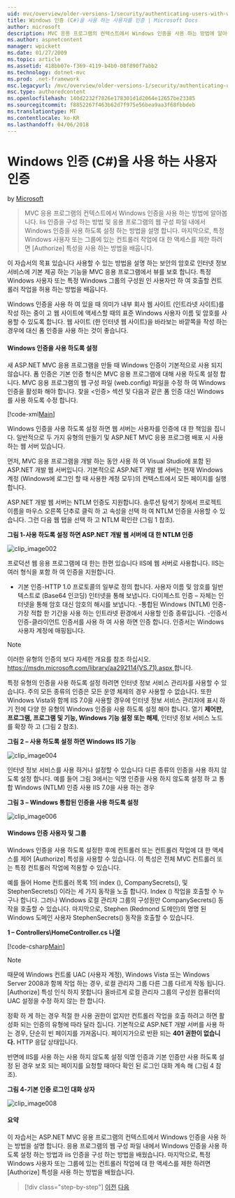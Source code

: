 ```yaml
---
uid: mvc/overview/older-versions-1/security/authenticating-users-with-windows-authentication-cs
title: Windows 인증 (C#)을 사용 하는 사용자를 인증 | Microsoft Docs
author: microsoft
description: MVC 응용 프로그램의 컨텍스트에서 Windows 인증을 사용 하는 방법에 알아봅니다. 응용 프로그램의 웹 co 내에서 Windows 인증을 사용 하도록 설정 하는 방법을 알아봅니다.
ms.author: aspnetcontent
manager: wpickett
ms.date: 01/27/2009
ms.topic: article
ms.assetid: 418bb07e-f369-4119-b4b0-08f890f7abb2
ms.technology: dotnet-mvc
ms.prod: .net-framework
msc.legacyurl: /mvc/overview/older-versions-1/security/authenticating-users-with-windows-authentication-cs
msc.type: authoredcontent
ms.openlocfilehash: 140d2232f7826e178301d1d2064e12657be23385
ms.sourcegitcommit: f8852267f463b62d7f975e56bea9aa3f68fbbdeb
ms.translationtype: MT
ms.contentlocale: ko-KR
ms.lasthandoff: 04/06/2018
---
```

<a name="authenticating-users-with-windows-authentication-c"></a>Windows 인증 (C#)을 사용 하는 사용자 인증
====================
by [Microsoft](https://github.com/microsoft)

> MVC 응용 프로그램의 컨텍스트에서 Windows 인증을 사용 하는 방법에 알아봅니다. Iis 인증을 구성 하는 방법 및 응용 프로그램의 웹 구성 파일 내에서 Windows 인증을 사용 하도록 설정 하는 방법을 설명 합니다. 마지막으로, 특정 Windows 사용자 또는 그룹에 있는 컨트롤러 작업에 대 한 액세스를 제한 하려면 [Authorize] 특성을 사용 하는 방법을 배웁니다.


이 자습서의 목표 있습니다 사용할 수 있는 방법을 설명 하는 보안의 암호로 인터넷 정보 서비스에 기본 제공 하는 기능을 MVC 응용 프로그램에서 뷰를 보호 합니다. 특정 Windows 사용자 또는 특정 Windows 그룹의 구성원 인 사용자만 하 여 호출할 컨트롤러 작업을 허용 하는 방법을 배웁니다.

Windows 인증을 사용 하 여 있을 때 의미가 내부 회사 웹 사이트 (인트라넷 사이트)를 작성 하는 중이 고 웹 사이트에 액세스할 때의 표준 Windows 사용자 이름 및 암호를 사용할 수 있도록 합니다. 웹 사이트 (한 인터넷 웹 사이트)을 바라보는 바깥쪽을 작성 하는 경우에 대신 폼 인증을 사용 하는 것이 좋습니다.

#### <a name="enabling-windows-authentication"></a>Windows 인증을 사용 하도록 설정

새 ASP.NET MVC 응용 프로그램을 만들 때 Windows 인증이 기본적으로 사용 되지 않습니다. 폼 인증은 기본 인증 형식은 MVC 응용 프로그램에 대해 사용 하도록 설정 합니다. MVC 응용 프로그램의 웹 구성 파일 (web.config) 파일을 수정 하 여 Windows 인증을 활성화 해야 합니다. 찾을 &lt;인증&gt; 섹션 및 다음과 같은 폼 인증 대신 Windows를 사용 하도록 수정 합니다.

[!code-xml[Main](authenticating-users-with-windows-authentication-cs/samples/sample1.xml)]

Windows 인증을 사용 하도록 설정 하면 웹 서버는 사용자를 인증에 대 한 책임을 집니다. 일반적으로 두 가지 유형의 만들기 및 ASP.NET MVC 응용 프로그램 배포 시 사용 하는 웹 서버 있습니다.

먼저, MVC 응용 프로그램을 개발 하는 동안 사용 하 여 Visual Studio에 포함 된 ASP.NET 개발 웹 서버입니다. 기본적으로 ASP.NET 개발 웹 서버는 현재 Windows 계정 (Windows에 로그인 할 때 사용한 계정 모두)의 컨텍스트에서 모든 페이지를 실행 합니다.

ASP.NET 개발 웹 서버는 NTLM 인증도 지원합니다. 솔루션 탐색기 창에서 프로젝트 이름을 마우스 오른쪽 단추로 클릭 하 고 속성을 선택 하 여 NTLM 인증을 사용할 수 있습니다. 그런 다음 웹 탭을 선택 하 고 NTLM 확인란 (그림 1 참조).

**그림 1-사용 하도록 설정 하면 ASP.NET 개발 웹 서버에 대 한 NTLM 인증**

![clip_image002](authenticating-users-with-windows-authentication-cs/_static/image1.jpg)

프로덕션 웹 응용 프로그램에 대 한는 한편 있습니다 IIS에 웹 서버로 사용합니다. IIS는 여러 형식을 포함 하 여 인증을 지원합니다.

- 기본 인증-HTTP 1.0 프로토콜의 일부로 정의 합니다. 사용자 이름 및 암호를 일반 텍스트로 (Base64 인코딩) 인터넷을 통해 보냅니다. 다이제스트 인증 – 자체는 인터넷을 통해 암호 대신 암호의 해시를 보냅니다. -통합된 Windows (NTLM) 인증-가장 적합 한 기간을 사용 하는 인트라넷 환경에서 사용할 인증 종류입니다. -인증서 인증-클라이언트 인증서를 사용 하 여 사용 하면 인증 합니다. 인증서는 Windows 사용자 계정에 매핑됩니다.

> [!NOTE] 
> 
> 이러한 유형의 인증의 보다 자세한 개요를 참조 하십시오. [ https://msdn.microsoft.com/library/aa292114(VS.71).aspx ](https://msdn.microsoft.com/library/aa292114(VS.71).aspx)합니다.


특정 유형의 인증을 사용 하도록 설정 하려면 인터넷 정보 서비스 관리자를 사용할 수 있습니다. 주의 모든 종류의 인증은 모든 운영 체제의 경우 사용할 수 없습니다. 또한 Windows Vista와 함께 IIS 7.0을 사용할 경우에 인터넷 정보 서비스 관리자에 표시 하기 전에 다양 한 유형의 Windows 인증을 사용 하도록 설정 해야 합니다. 열기 **제어판, 프로그램, 프로그램 및 기능, Windows 기능 설정 또는 해제**, 인터넷 정보 서비스 노드를 확장 하 고 (그림 2 참조).

**그림 2 – 사용 하도록 설정 하면 Windows IIS 기능**

![clip_image004](authenticating-users-with-windows-authentication-cs/_static/image2.jpg)

인터넷 정보 서비스를 사용 하거나 설정할 수 있습니다 다른 종류의 인증을 사용 하지 않도록 설정 합니다. 예를 들어 그림 3에서는 익명 인증을 사용 하지 않도록 설정 하 고 통합 Windows (NTLM) 인증 사용 IIS 7.0을 사용 하는 경우

**그림 3 – Windows 통합된 인증을 사용 하도록 설정**

![clip_image006](authenticating-users-with-windows-authentication-cs/_static/image3.jpg)

#### <a name="authorizing-windows-users-and-groups"></a>Windows 인증 사용자 및 그룹

Windows 인증을 사용 하도록 설정한 후에 컨트롤러 또는 컨트롤러 작업에 대 한 액세스를 제어 [Authorize] 특성을 사용할 수 있습니다. 이 특성은 전체 MVC 컨트롤러 또는 특정 컨트롤러 작업에 적용할 수 있습니다.

예를 들어 Home 컨트롤러 목록 1의 index (), CompanySecrets(), 및 StephenSecrets() 이라는 세 가지 동작을 노출 합니다. Index () 작업을 호출할 수 누구나 합니다. 그러나 Windows 로컬 관리자 그룹의 구성원만 CompanySecrets() 동작을 호출할 수 있습니다. 마지막으로, Stephen (Redmond 도메인)의 명명 된 Windows 도메인 사용자 StephenSecrets() 동작을 호출할 수 있습니다.

**1 – Controllers\HomeController.cs 나열**

[!code-csharp[Main](authenticating-users-with-windows-authentication-cs/samples/sample2.cs)]

> [!NOTE] 
> 
> 때문에 Windows 컨트롤 UAC (사용자 계정), Windows Vista 또는 Windows Server 2008과 함께 작업 하는 경우, 로컬 관리자 그룹 다른 그룹 다르게 작동 됩니다. [Authorize] 특성 인식 하지 못합니다 올바르게 로컬 관리자 그룹의 구성원 컴퓨터의 UAC 설정을 수정 하지 않는 한 합니다.


정확 하 게 하는 경우 적절 한 사용 권한이 없지만 컨트롤러 작업을 호출 하려고 하면 활성화 되는 인증의 유형에 따라 달라 집니다. 기본적으로 ASP.NET 개발 서버를 사용 하는 경우, 단순히 빈 페이지를 가져옵니다. 페이지가으로 반환 되는 **401 권한이 없습니다.** HTTP 응답 상태입니다.

반면에 IIS를 사용 하는 사용 하지 않도록 설정 익명 인증과 기본 인증만 사용 하도록 설정 된 경우 보호 되는 페이지를 요청할 때마다 확인 된 로그인 대화 계속 해 (그림 4 참조).

**그림 4-기본 인증 로그인 대화 상자**

![clip_image008](authenticating-users-with-windows-authentication-cs/_static/image4.jpg)

#### <a name="summary"></a>요약

이 자습서는 ASP.NET MVC 응용 프로그램의 컨텍스트에서 Windows 인증을 사용 하는 방법을 설명 합니다. 응용 프로그램의 웹 구성 파일 내에서 Windows 인증을 사용 하도록 설정 하는 방법과 iis 인증을 구성 하는 방법을 배웠습니다. 마지막으로, 특정 Windows 사용자 또는 그룹에 있는 컨트롤러 작업에 대 한 액세스를 제한 하려면 [Authorize] 특성을 사용 하는 방법을 배웠습니다.

> [!div class="step-by-step"]
> [이전](authenticating-users-with-forms-authentication-cs.md)
> [다음](preventing-javascript-injection-attacks-cs.md)
